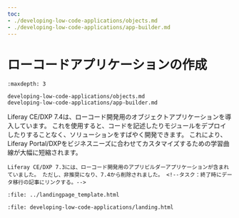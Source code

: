 ```yaml
---
toc:
- ./developing-low-code-applications/objects.md
- ./developing-low-code-applications/app-builder.md
---
```

# ローコードアプリケーションの作成

```{toctree}
:maxdepth: 3

developing-low-code-applications/objects.md
developing-low-code-applications/app-builder.md
```

Liferay CE/DXP 7.4は、ローコード開発用のオブジェクトアプリケーションを導入しています。 これを使用すると、コードを記述したりモジュールをデプロイしたりすることなく、ソリューションをすばやく開発できます。 これにより、Liferay Portal/DXPをビジネスニーズに合わせてカスタマイズするための学習曲線が大幅に短縮されます。

```{important}
Liferay CE/DXP 7.3には、ローコード開発用のアプリビルダーアプリケーションが含まれていました。 ただし、非推奨になり、7.4から削除されました。 <!--タスク：終了時にデータ移行の記事にリンクする。-->
```

```{raw} html
:file: ../landingpage_template.html
```

```{raw} html
:file: developing-low-code-applications/landing.html
```
